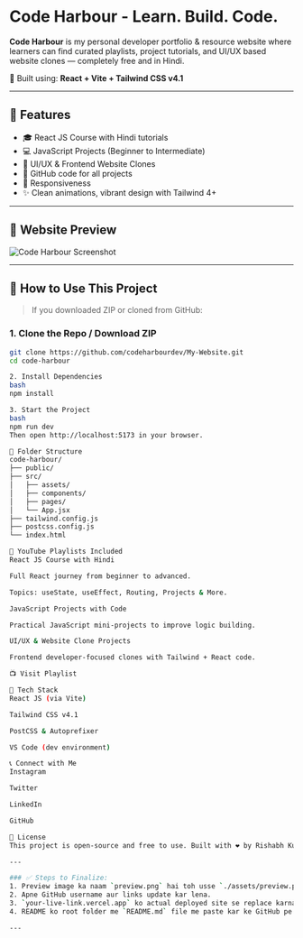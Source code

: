 # Code Harbour - Learn. Build. Code.

**Code Harbour** is my personal developer portfolio & resource website where learners can find curated playlists, project tutorials, and UI/UX based website clones — completely free and in Hindi.

 
📌 Built using: **React + Vite + Tailwind CSS v4.1**

---

## 🚀 Features

- 🎓 React JS Course with Hindi tutorials
- 💻 JavaScript Projects (Beginner to Intermediate)
- 🎨 UI/UX & Frontend Website Clones
- 🔗 GitHub code for all projects
- 📱 Responsiveness
- ✨ Clean animations, vibrant design with Tailwind 4+

---

## 📸 Website Preview

![Code Harbour Screenshot](./assets/preview.png)

---

## 🧾 How to Use This Project

> If you downloaded ZIP or cloned from GitHub:

### 1. Clone the Repo / Download ZIP
```bash
git clone https://github.com/codeharbourdev/My-Website.git
cd code-harbour

2. Install Dependencies
bash
npm install

3. Start the Project
bash
npm run dev
Then open http://localhost:5173 in your browser.

📁 Folder Structure
code-harbour/
├── public/
├── src/
│   ├── assets/
│   ├── components/
│   ├── pages/
│   └── App.jsx
├── tailwind.config.js
├── postcss.config.js
└── index.html

🎥 YouTube Playlists Included
React JS Course with Hindi

Full React journey from beginner to advanced.

Topics: useState, useEffect, Routing, Projects & More.

JavaScript Projects with Code

Practical JavaScript mini-projects to improve logic building.

UI/UX & Website Clone Projects

Frontend developer-focused clones with Tailwind + React code.

📺 Visit Playlist

📌 Tech Stack
React JS (via Vite)

Tailwind CSS v4.1

PostCSS & Autoprefixer

VS Code (dev environment)

📞 Connect with Me
Instagram

Twitter

LinkedIn

GitHub

📜 License
This project is open-source and free to use. Built with ❤️ by Rishabh Kumar Yadav.

---

### ✅ Steps to Finalize:
1. Preview image ka naam `preview.png` hai toh usse `./assets/preview.png` path pe daalna.
2. Apne GitHub username aur links update kar lena.
3. `your-live-link.vercel.app` ko actual deployed site se replace karna.
4. README ko root folder me `README.md` file me paste kar ke GitHub pe push kar dena.

---
